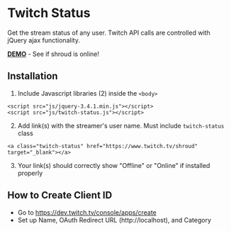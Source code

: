 # Twitch Status

Get the stream status of any user. Twitch API calls are controlled with jQuery ajax functionality.

[**DEMO**](https://raw.githack.com/doppl3r/twitch-status/master/index.html) - See if shroud is online!

## Installation

  1. Include Javascript libraries (2) inside the `<body>`

```
<script src="js/jquery-3.4.1.min.js"></script>
<script src="js/twitch-status.js"></script>
```

  2. Add link(s) with the streamer's user name. Must include `twitch-status` class

```
<a class="twitch-status" href="https://www.twitch.tv/shroud" target="_blank"></a>
```

  3. Your link(s) should correctly show "Offline" or "Online" if installed properly

## How to Create Client ID

  - Go to https://dev.twitch.tv/console/apps/create
  - Set up Name, OAuth Redirect URL (http://localhost), and Category